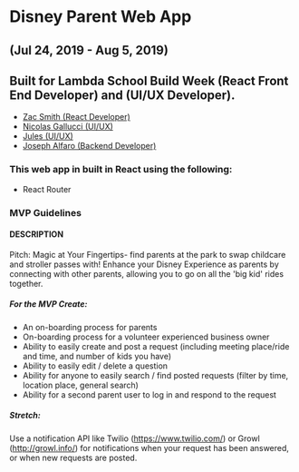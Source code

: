 # Disney Parent Web App 
## (Jul 24, 2019 - Aug 5, 2019)

## Built for Lambda School Build Week (React Front End Developer) and (UI/UX Developer).

- [Zac Smith (React Developer)](https://github.com/zrsmith75)
- [Nicolas Gallucci (UI/UX)](https://github.com/CryptoN999)
- [Jules (UI/UX)](https://github.com/chefboyrdeuce)
- [Joseph Alfaro (Backend Developer)](https://github.com/Joe-Alfaro)

### This web app in built in React using the following:

- React Router

### MVP Guidelines

#### DESCRIPTION

Pitch: Magic at Your Fingertips- find parents at the park to swap childcare and stroller passes with! Enhance your Disney Experience as parents by connecting with other parents, allowing you to go on all the 'big kid' rides together.

##### For the MVP Create:

- An on-boarding process for parents
- On-boarding process for a volunteer experienced business owner
- Ability to easily create and post a request (including meeting place/ride and time, and number of kids you have)
- Ability to easily edit / delete a question
- Ability for anyone to easily search / find posted requests (filter by time, location place, general search)
- Ability for a second parent user to log in and respond to the request

##### Stretch:
Use a notification API like Twilio (https://www.twilio.com/) or Growl (http://growl.info/) for notifications when your request has been answered, or when new requests are posted.
